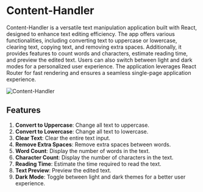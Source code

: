 # Content-Handler

Content-Handler is a versatile text manipulation application built with React, designed to enhance text editing efficiency. The app offers various functionalities, including converting text to uppercase or lowercase, clearing text, copying text, and removing extra spaces. Additionally, it provides features to count words and characters, estimate reading time, and preview the edited text. Users can also switch between light and dark modes for a personalized user experience. The application leverages React Router for fast rendering and ensures a seamless single-page application experience.

![Content-Handler](https://github.com/nitesh810/Content-Handler/blob/main/textutil-img.png)

## Features

1. **Convert to Uppercase**: Change all text to uppercase.
2. **Convert to Lowercase**: Change all text to lowercase.
3. **Clear Text**: Clear the entire text input.
4. **Remove Extra Spaces**: Remove extra spaces between words.
5. **Word Count**: Display the number of words in the text.
6. **Character Count**: Display the number of characters in the text.
7. **Reading Time**: Estimate the time required to read the text.
8. **Text Preview**: Preview the edited text.
9. **Dark Mode**: Toggle between light and dark themes for a better user experience.

